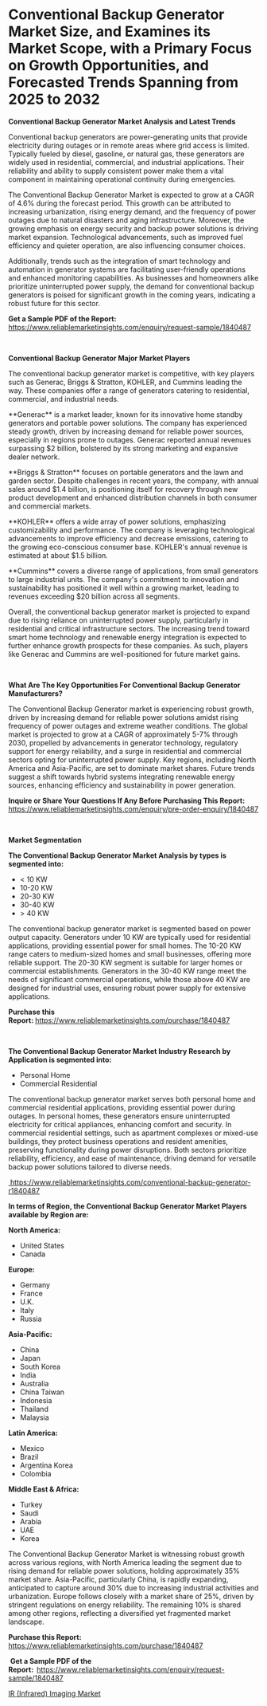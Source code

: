 <p><h1>Conventional Backup Generator Market Size, and Examines its Market Scope, with a Primary Focus on Growth Opportunities, and Forecasted Trends Spanning from 2025 to 2032</h1></p><p><strong>Conventional Backup Generator Market Analysis and Latest Trends</strong></p>
<p><p>Conventional backup generators are power-generating units that provide electricity during outages or in remote areas where grid access is limited. Typically fueled by diesel, gasoline, or natural gas, these generators are widely used in residential, commercial, and industrial applications. Their reliability and ability to supply consistent power make them a vital component in maintaining operational continuity during emergencies.</p><p>The Conventional Backup Generator Market is expected to grow at a CAGR of 4.6% during the forecast period. This growth can be attributed to increasing urbanization, rising energy demand, and the frequency of power outages due to natural disasters and aging infrastructure. Moreover, the growing emphasis on energy security and backup power solutions is driving market expansion. Technological advancements, such as improved fuel efficiency and quieter operation, are also influencing consumer choices.</p><p>Additionally, trends such as the integration of smart technology and automation in generator systems are facilitating user-friendly operations and enhanced monitoring capabilities. As businesses and homeowners alike prioritize uninterrupted power supply, the demand for conventional backup generators is poised for significant growth in the coming years, indicating a robust future for this sector.</p></p>
<p><strong>Get a Sample PDF of the Report:&nbsp;</strong> <a href="https://www.reliablemarketinsights.com/enquiry/request-sample/1840487?utm_campaign=3293&utm_medium=2&utm_source=Github&utm_content=ia&utm_term=12042025&utm_id=conventional-backup-generator">https://www.reliablemarketinsights.com/enquiry/request-sample/1840487</a></p>
<p>&nbsp;</p>
<p><strong>Conventional Backup Generator Major Market Players</strong></p>
<p><p>The conventional backup generator market is competitive, with key players such as Generac, Briggs & Stratton, KOHLER, and Cummins leading the way. These companies offer a range of generators catering to residential, commercial, and industrial needs.</p><p>**Generac** is a market leader, known for its innovative home standby generators and portable power solutions. The company has experienced steady growth, driven by increasing demand for reliable power sources, especially in regions prone to outages. Generac reported annual revenues surpassing $2 billion, bolstered by its strong marketing and expansive dealer network.</p><p>**Briggs & Stratton** focuses on portable generators and the lawn and garden sector. Despite challenges in recent years, the company, with annual sales around $1.4 billion, is positioning itself for recovery through new product development and enhanced distribution channels in both consumer and commercial markets.</p><p>**KOHLER** offers a wide array of power solutions, emphasizing customizability and performance. The company is leveraging technological advancements to improve efficiency and decrease emissions, catering to the growing eco-conscious consumer base. KOHLER's annual revenue is estimated at about $1.5 billion.</p><p>**Cummins** covers a diverse range of applications, from small generators to large industrial units. The company's commitment to innovation and sustainability has positioned it well within a growing market, leading to revenues exceeding $20 billion across all segments.</p><p>Overall, the conventional backup generator market is projected to expand due to rising reliance on uninterrupted power supply, particularly in residential and critical infrastructure sectors. The increasing trend toward smart home technology and renewable energy integration is expected to further enhance growth prospects for these companies. As such, players like Generac and Cummins are well-positioned for future market gains.</p></p>
<p>&nbsp;</p>
<p><strong>What Are The Key Opportunities For Conventional Backup Generator Manufacturers?</strong></p>
<p><p>The Conventional Backup Generator market is experiencing robust growth, driven by increasing demand for reliable power solutions amidst rising frequency of power outages and extreme weather conditions. The global market is projected to grow at a CAGR of approximately 5-7% through 2030, propelled by advancements in generator technology, regulatory support for energy reliability, and a surge in residential and commercial sectors opting for uninterrupted power supply. Key regions, including North America and Asia-Pacific, are set to dominate market shares. Future trends suggest a shift towards hybrid systems integrating renewable energy sources, enhancing efficiency and sustainability in power generation.</p></p>
<p><strong>Inquire or Share Your Questions If Any Before Purchasing This Report:</strong> <a href="https://www.reliablemarketinsights.com/enquiry/pre-order-enquiry/1840487?utm_campaign=3293&utm_medium=2&utm_source=Github&utm_content=ia&utm_term=12042025&utm_id=conventional-backup-generator">https://www.reliablemarketinsights.com/enquiry/pre-order-enquiry/1840487</a></p>
<p>&nbsp;</p>
<p><strong>Market Segmentation</strong></p>
<p><strong>The Conventional Backup Generator Market Analysis by types is segmented into:</strong></p>
<p><ul><li>< 10 KW</li><li>10-20 KW</li><li>20-30 KW</li><li>30-40 KW</li><li>> 40 KW</li></ul></p>
<p><p>The conventional backup generator market is segmented based on power output capacity. Generators under 10 KW are typically used for residential applications, providing essential power for small homes. The 10-20 KW range caters to medium-sized homes and small businesses, offering more reliable support. The 20-30 KW segment is suitable for larger homes or commercial establishments. Generators in the 30-40 KW range meet the needs of significant commercial operations, while those above 40 KW are designed for industrial uses, ensuring robust power supply for extensive applications.</p></p>
<p><strong>Purchase this Report:&nbsp;</strong><a href="https://www.reliablemarketinsights.com/purchase/1840487?utm_campaign=3293&utm_medium=2&utm_source=Github&utm_content=ia&utm_term=12042025&utm_id=conventional-backup-generator">https://www.reliablemarketinsights.com/purchase/1840487</a></p>
<p>&nbsp;</p>
<p><strong>The Conventional Backup Generator Market Industry Research by Application is segmented into:</strong></p>
<p><ul><li>Personal Home</li><li>Commercial Residential</li></ul></p>
<p><p>The conventional backup generator market serves both personal home and commercial residential applications, providing essential power during outages. In personal homes, these generators ensure uninterrupted electricity for critical appliances, enhancing comfort and security. In commercial residential settings, such as apartment complexes or mixed-use buildings, they protect business operations and resident amenities, preserving functionality during power disruptions. Both sectors prioritize reliability, efficiency, and ease of maintenance, driving demand for versatile backup power solutions tailored to diverse needs.</p></p>
<p><a href="https://www.reliablemarketinsights.com/conventional-backup-generator-r1840487?utm_campaign=3293&utm_medium=2&utm_source=Github&utm_content=ia&utm_term=12042025&utm_id=conventional-backup-generator">&nbsp;https://www.reliablemarketinsights.com/conventional-backup-generator-r1840487</a></p>
<p><strong>In terms of Region, the Conventional Backup Generator Market Players available by Region are:</strong></p>
<p>
    <p> <strong> North America: </strong>
        <ul>
            <li>United States</li>
            <li>Canada</li>
        </ul>
        </p> 
    <p> <strong> Europe: </strong>
        <ul>
            <li>Germany</li>
            <li>France</li>
            <li>U.K.</li>
            <li>Italy</li>
            <li>Russia</li>
        </ul>
        </p> 
    <p> <strong> Asia-Pacific: </strong>
        <ul>
            <li>China</li>
            <li>Japan</li>
            <li>South Korea</li>
            <li>India</li>
            <li>Australia</li>
            <li>China Taiwan</li>
            <li>Indonesia</li>
            <li>Thailand</li>
            <li>Malaysia</li>
        </ul>
        </p> 
    <p> <strong> Latin America: </strong>
        <ul>
            <li>Mexico</li>
            <li>Brazil</li>
            <li>Argentina Korea</li>
            <li>Colombia</li>
        </ul>
        </p> 
    <p> <strong> Middle East & Africa: </strong>
        <ul>
            <li>Turkey</li>
            <li>Saudi</li>
            <li>Arabia</li>
            <li>UAE</li>
            <li>Korea</li>
        </ul>
    </p>
    </p>
<p><p>The Conventional Backup Generator Market is witnessing robust growth across various regions, with North America leading the segment due to rising demand for reliable power solutions, holding approximately 35% market share. Asia-Pacific, particularly China, is rapidly expanding, anticipated to capture around 30% due to increasing industrial activities and urbanization. Europe follows closely with a market share of 25%, driven by stringent regulations on energy reliability. The remaining 10% is shared among other regions, reflecting a diversified yet fragmented market landscape. </p></p>
<p><strong>Purchase this Report: </strong><a href="https://www.reliablemarketinsights.com/purchase/1840487?utm_campaign=3293&utm_medium=2&utm_source=Github&utm_content=ia&utm_term=12042025&utm_id=conventional-backup-generator">https://www.reliablemarketinsights.com/purchase/1840487</a></p>
<p>&nbsp;<strong>Get a Sample PDF of the Report:&nbsp;&nbsp;</strong><a href="https://www.reliablemarketinsights.com/enquiry/request-sample/1840487?utm_campaign=3293&utm_medium=2&utm_source=Github&utm_content=ia&utm_term=12042025&utm_id=conventional-backup-generator">https://www.reliablemarketinsights.com/enquiry/request-sample/1840487</a></p>
<p><strong></strong></p>
<p><p><a href="https://github.com/djihencygnel74/Market-Research-Report-List-1/blob/main/ir-infrared-imaging-market.md?utm_campaign=3293&utm_medium=2&utm_source=Github&utm_content=ia&utm_term=12042025&utm_id=conventional-backup-generator">IR (Infrared) Imaging Market</a></p></p>